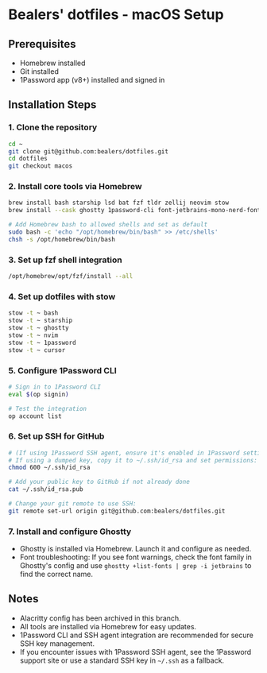 # Bealers' dotfiles - macOS Setup

## Prerequisites

- Homebrew installed
- Git installed
- 1Password app (v8+) installed and signed in

## Installation Steps

### 1. Clone the repository
```bash
cd ~
git clone git@github.com:bealers/dotfiles.git
cd dotfiles
git checkout macos
```

### 2. Install core tools via Homebrew
```bash
brew install bash starship lsd bat fzf tldr zellij neovim stow
brew install --cask ghostty 1password-cli font-jetbrains-mono-nerd-font

# Add Homebrew bash to allowed shells and set as default
sudo bash -c 'echo "/opt/homebrew/bin/bash" >> /etc/shells'
chsh -s /opt/homebrew/bin/bash
```

### 3. Set up fzf shell integration
```bash
/opt/homebrew/opt/fzf/install --all
```

### 4. Set up dotfiles with stow
```bash
stow -t ~ bash
stow -t ~ starship
stow -t ~ ghostty
stow -t ~ nvim
stow -t ~ 1password
stow -t ~ cursor
```

### 5. Configure 1Password CLI
```bash
# Sign in to 1Password CLI
eval $(op signin)

# Test the integration
op account list
```

### 6. Set up SSH for GitHub
```bash
# (If using 1Password SSH agent, ensure it's enabled in 1Password settings)
# If using a dumped key, copy it to ~/.ssh/id_rsa and set permissions:
chmod 600 ~/.ssh/id_rsa

# Add your public key to GitHub if not already done
cat ~/.ssh/id_rsa.pub

# Change your git remote to use SSH:
git remote set-url origin git@github.com:bealers/dotfiles.git
```

### 7. Install and configure Ghostty
- Ghostty is installed via Homebrew. Launch it and configure as needed.
- Font troubleshooting: If you see font warnings, check the font family in Ghostty's config and use `ghostty +list-fonts | grep -i jetbrains` to find the correct name.

## Notes
- Alacritty config has been archived in this branch.
- All tools are installed via Homebrew for easy updates.
- 1Password CLI and SSH agent integration are recommended for secure SSH key management.
- If you encounter issues with 1Password SSH agent, see the 1Password support site or use a standard SSH key in `~/.ssh` as a fallback. 